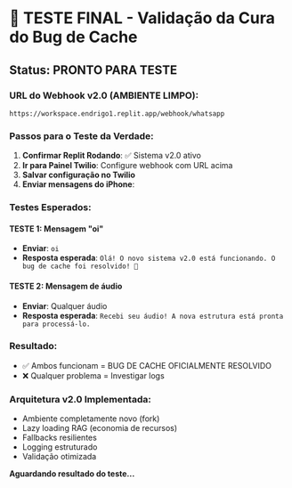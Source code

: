 # 🎯 TESTE FINAL - Validação da Cura do Bug de Cache

## Status: PRONTO PARA TESTE

### URL do Webhook v2.0 (AMBIENTE LIMPO):
```
https://workspace.endrigo1.replit.app/webhook/whatsapp
```

### Passos para o Teste da Verdade:

1. **Confirmar Replit Rodando**: ✅ Sistema v2.0 ativo
2. **Ir para Painel Twilio**: Configure webhook com URL acima
3. **Salvar configuração no Twilio**
4. **Enviar mensagens do iPhone**:

### Testes Esperados:

#### TESTE 1: Mensagem "oi"
- **Enviar**: `oi`
- **Resposta esperada**: `Olá! O novo sistema v2.0 está funcionando. O bug de cache foi resolvido! 🎯`

#### TESTE 2: Mensagem de áudio
- **Enviar**: Qualquer áudio
- **Resposta esperada**: `Recebi seu áudio! A nova estrutura está pronta para processá-lo.`

### Resultado:
- ✅ Ambos funcionam = BUG DE CACHE OFICIALMENTE RESOLVIDO
- ❌ Qualquer problema = Investigar logs

### Arquitetura v2.0 Implementada:
- Ambiente completamente novo (fork)
- Lazy loading RAG (economia de recursos)
- Fallbacks resilientes
- Logging estruturado
- Validação otimizada

**Aguardando resultado do teste...**